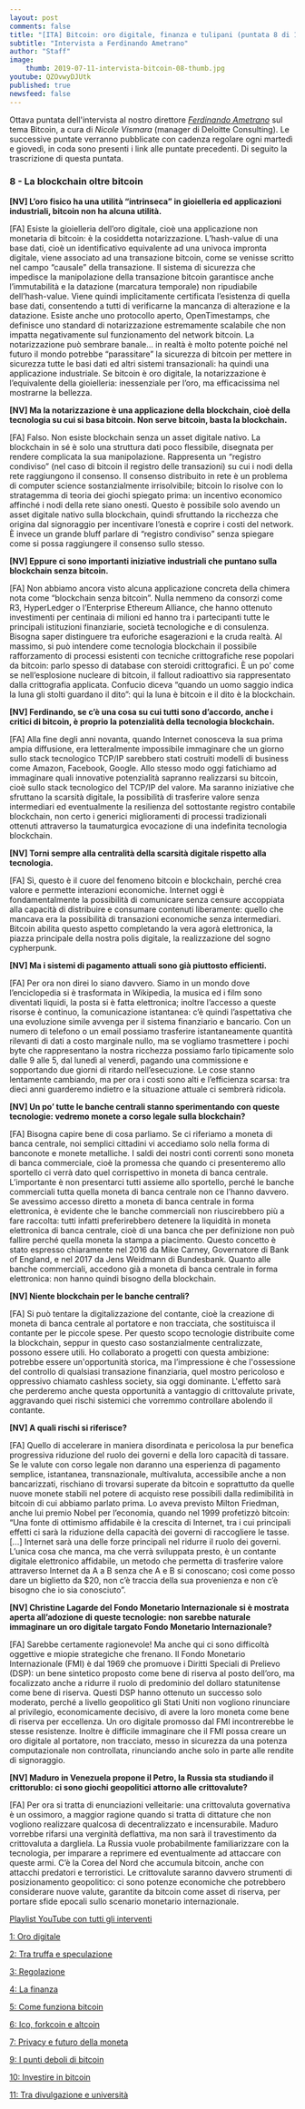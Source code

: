 ```yaml
---
layout: post
comments: false
title: "[ITA] Bitcoin: oro digitale, finanza e tulipani (puntata 8 di 11)"
subtitle: "Intervista a Ferdinando Ametrano"
author: "Staff"
image:
    thumb: 2019-07-11-intervista-bitcoin-08-thumb.jpg
youtube: QZOvwyDJUtk
published: true
newsfeed: false
---
```


Ottava puntata dell'intervista al nostro direttore
[*Ferdinando Ametrano*](https://www.ametrano.net)
sul tema Bitcoin,
a cura di *Nicole Vismara* (manager di Deloitte Consulting).
Le successive puntate verranno pubblicate con cadenza regolare
ogni martedì e giovedì, in coda sono presenti i link alle puntate precedenti.
Di seguito la trascrizione di questa puntata.

### 8 - La blockchain oltre bitcoin

**[NV] L’oro fisico ha una utilità “intrinseca” in gioielleria ed applicazioni industriali, bitcoin non ha alcuna utilità.**

[FA] Esiste la gioielleria dell’oro digitale, cioè una applicazione non monetaria di bitcoin: è la cosiddetta notarizzazione. L’hash-value di una base dati, cioè un identificativo equivalente ad una univoca impronta digitale, viene associato ad una transazione bitcoin, come se venisse scritto nel campo “causale” della transazione. Il sistema di sicurezza che impedisce la manipolazione della transazione bitcoin garantisce anche l’immutabilità e la datazione (marcatura temporale) non ripudiabile dell’hash-value. Viene quindi implicitamente certificata l’esistenza di quella base dati, consentendo a tutti di verificarne la mancanza di alterazione e la datazione. Esiste anche uno protocollo aperto, OpenTimestamps, che definisce uno standard di notarizzazione estremamente scalabile che non impatta negativamente sul funzionamento del network bitcoin. La notarizzazione può sembrare banale... in realtà è molto potente poiché nel futuro il mondo potrebbe “parassitare” la sicurezza di bitcoin per mettere in sicurezza tutte le basi dati ed altri sistemi transazionali: ha quindi una applicazione industriale. Se bitcoin è oro digitale, la notarizzazione è l’equivalente della gioielleria: inessenziale per l’oro, ma efficacissima nel mostrarne la bellezza.

**[NV] Ma la notarizzazione è una applicazione della blockchain, cioè della tecnologia su cui si basa bitcoin. Non serve bitcoin, basta la blockchain.**

[FA] Falso. Non esiste blockchain senza un asset digitale nativo. La blockchain in sé è solo una struttura dati poco flessibile, disegnata per rendere complicata la sua manipolazione. Rappresenta un “registro condiviso” (nel caso di bitcoin il registro delle transazioni) su cui i nodi della rete raggiungono il consenso. Il consenso distribuito in rete è un problema di computer science sostanzialmente irrisolvibile; bitcoin lo risolve con lo stratagemma di teoria dei giochi spiegato prima: un incentivo economico affinché i nodi della rete siano onesti. Questo è possibile solo avendo un asset digitale nativo sulla blockchain, quindi sfruttando la ricchezza che origina dal signoraggio per incentivare l’onestà e coprire i costi del network. È invece un grande bluff parlare di “registro condiviso” senza spiegare come si possa raggiungere il consenso sullo stesso.

**[NV] Eppure ci sono importanti iniziative industriali che puntano sulla blockchain senza bitcoin.**

[FA] Non abbiamo ancora visto alcuna applicazione concreta della chimera nota come “blockchain senza bitcoin”. Nulla nemmeno da consorzi come R3, HyperLedger o l’Enterprise Ethereum Alliance, che hanno ottenuto investimenti per centinaia di milioni ed hanno tra i partecipanti tutte le principali istituzioni finanziarie, società tecnologiche e di consulenza. Bisogna saper distinguere tra euforiche esagerazioni e la cruda realtà. Al massimo, si può intendere come tecnologia blockchain il possibile rafforzamento di processi esistenti con tecniche crittografiche rese popolari da bitcoin: parlo spesso di database con steroidi crittografici. È un po’ come se nell’esplosione nucleare di bitcoin, il fallout radioattivo sia rappresentato dalla crittografia applicata. Confucio diceva “quando un uomo saggio indica la luna gli stolti guardano il dito”: qui la luna è bitcoin e il dito è la blockchain.

**[NV] Ferdinando, se c’è una cosa su cui tutti sono d’accordo, anche i critici di bitcoin, è proprio la potenzialità della tecnologia blockchain.**

[FA] Alla fine degli anni novanta, quando Internet conosceva la sua prima ampia diffusione, era letteralmente impossibile immaginare che un giorno sullo stack tecnologico TCP/IP sarebbero stati costruiti modelli di business come Amazon, Facebook, Google. Allo stesso modo oggi fatichiamo ad immaginare quali innovative potenzialità sapranno realizzarsi su bitcoin, cioè sullo stack tecnologico del TCP/IP del valore. Ma saranno iniziative che sfruttano la scarsità digitale, la possibilità di trasferire valore senza intermediari ed eventualmente la resilienza del sottostante registro contabile blockchain, non certo i generici miglioramenti di processi tradizionali ottenuti attraverso la taumaturgica evocazione di una indefinita tecnologia blockchain.

**[NV] Torni sempre alla centralità della scarsità digitale rispetto alla tecnologia.**

[FA] Sì, questo è il cuore del fenomeno bitcoin e blockchain, perché crea valore e permette interazioni economiche. Internet oggi è fondamentalmente la possibilità di comunicare senza censure accoppiata alla capacità di distribuire e consumare contenuti liberamente: quello che mancava era la possibilità di transazioni economiche senza intermediari. Bitcoin abilita questo aspetto completando la vera agorà elettronica, la piazza principale della nostra polis digitale, la realizzazione del sogno cypherpunk.

**[NV] Ma i sistemi di pagamento attuali sono già piuttosto efficienti.**

[FA] Per ora non direi lo siano davvero. Siamo in un mondo dove l’enciclopedia si è trasformata in Wikipedia, la musica ed i film sono diventati liquidi, la posta si è fatta elettronica; inoltre l’accesso a queste risorse è continuo, la comunicazione istantanea: c’è quindi l’aspettativa che una evoluzione simile avvenga per il sistema finanziario e bancario. Con un numero di telefono o un email possiamo trasferire istantaneamente quantità rilevanti di dati a costo marginale nullo, ma se vogliamo trasmettere i pochi byte che rappresentano la nostra ricchezza possiamo farlo tipicamente solo dalle 9 alle 5, dal lunedì al venerdì, pagando una commissione e sopportando due giorni di ritardo nell’esecuzione. Le cose stanno lentamente cambiando, ma per ora i costi sono alti e l’efficienza scarsa: tra dieci anni guarderemo indietro e la situazione attuale ci sembrerà ridicola.

**[NV] Un po’ tutte le banche centrali stanno sperimentando con queste tecnologie: vedremo monete a corso legale sulla blockchain?**

[FA] Bisogna capire bene di cosa parliamo. Se ci riferiamo a moneta di banca centrale, noi semplici cittadini vi accediamo solo nella forma di banconote e monete metalliche. I saldi dei nostri conti correnti sono moneta di banca commerciale, cioè la promessa che quando ci presenteremo allo sportello ci verrà dato quel corrispettivo in moneta di banca centrale. L’importante è non presentarci tutti assieme allo sportello, perché le banche commerciali tutta quella moneta di banca centrale non ce l’hanno davvero. Se avessimo accesso diretto a moneta di banca centrale in forma elettronica, è evidente che le banche commerciali non riuscirebbero più a fare raccolta: tutti infatti preferirebbero detenere la liquidità in moneta elettronica di banca centrale, cioè di una banca che per definizione non può fallire perché quella moneta la stampa a piacimento. Questo concetto è stato espresso chiaramente nel 2016 da Mike Carney, Governatore di Bank of England, e nel 2017 da Jens Weidmann di Bundesbank. Quanto alle banche commerciali, accedono già a moneta di banca centrale in forma elettronica: non hanno quindi bisogno della blockchain.

**[NV] Niente blockchain per le banche centrali?**

[FA] Si può tentare la digitalizzazione del contante, cioè la creazione di moneta di banca centrale al portatore e non tracciata, che sostituisca il contante per le piccole spese. Per questo scopo tecnologie distribuite come la blockchain, seppur in questo caso sostanzialmente centralizzate, possono essere utili. Ho collaborato a progetti con questa ambizione: potrebbe essere un'opportunità storica, ma l’impressione è che l'ossessione del controllo di qualsiasi transazione finanziaria, quel mostro pericoloso e oppressivo chiamato cashless society, sia oggi dominante. L'effetto sarà che perderemo anche questa opportunità a vantaggio di crittovalute private, aggravando quei rischi sistemici che vorremmo controllare abolendo il contante.

**[NV] A quali rischi si riferisce?**

[FA] Quello di accelerare in maniera disordinata e pericolosa la pur benefica progressiva riduzione del ruolo dei governi e della loro capacità di tassare. Se le valute con corso legale non daranno una esperienza di pagamento semplice, istantanea, transnazionale, multivaluta, accessibile anche a non bancarizzati, rischiano di trovarsi superate da bitcoin e soprattutto da quelle nuove monete stabili nel potere di acquisto rese possibili dalla redimibilità in bitcoin di cui abbiamo parlato prima. Lo aveva previsto Milton Friedman, anche lui premio Nobel per l’economia, quando nel 1999 profetizzò bitcoin: “Una fonte di ottimismo affidabile è la crescita di Internet, tra i cui principali effetti ci sarà la riduzione della capacità dei governi di raccogliere le tasse. [...] Internet sarà una delle forze principali nel ridurre il ruolo dei governi. L’unica cosa che manca, ma che verrà sviluppata presto, è un contante digitale elettronico affidabile, un metodo che permetta di trasferire valore attraverso Internet da A a B senza che A e B si conoscano; così come posso dare un biglietto da $20, non c’è traccia della sua provenienza e non c’è bisogno che io sia conosciuto”.

**[NV] Christine Lagarde del Fondo Monetario Internazionale si è mostrata aperta all’adozione di queste tecnologie: non sarebbe naturale immaginare un oro digitale targato Fondo Monetario Internazionale?**

[FA] Sarebbe certamente ragionevole! Ma anche qui ci sono difficoltà oggettive e miopie strategiche che frenano. Il Fondo Monetario Internazionale (FMI) è dal 1969 che promuove i Diritti Speciali di Prelievo (DSP): un bene sintetico proposto come bene di riserva al posto dell’oro, ma focalizzato anche a ridurre il ruolo di predominio del dollaro statunitense come bene di riserva. Questi DSP hanno ottenuto un successo solo moderato, perché a livello geopolitico gli Stati Uniti non vogliono rinunciare al privilegio, economicamente decisivo, di avere la loro moneta come bene di riserva per eccellenza. Un oro digitale promosso dal FMI incontrerebbe le stesse resistenze. Inoltre è difficile immaginare che il FMI possa creare un oro digitale al portatore, non tracciato, messo in sicurezza da una potenza computazionale non controllata, rinunciando anche solo in parte alle rendite di signoraggio.

**[NV] Maduro in Venezuela propone il Petro, la Russia sta studiando il crittorublo: ci sono giochi geopolitici attorno alle crittovalute?**

[FA] Per ora si tratta di enunciazioni velleitarie: una crittovaluta governativa è un ossimoro, a maggior ragione quando si tratta di dittature che non vogliono realizzare qualcosa di decentralizzato e incensurabile. Maduro vorrebbe rifarsi una verginità deflattiva, ma non sarà il travestimento da crittovaluta a dargliela. La Russia vuole probabilmente familiarizzare con la tecnologia, per imparare a reprimere ed eventualmente ad attaccare con queste armi. C’è la Corea del Nord che accumula bitcoin, anche con attacchi predatori e terroristici. Le crittovalute saranno davvero strumenti di posizionamento geopolitico: ci sono potenze economiche che potrebbero considerare nuove valute, garantite da bitcoin come asset di riserva, per portare sfide epocali sullo scenario monetario internazionale.


[Playlist YouTube con tutti gli interventi](https://www.youtube.com/playlist?list=PLTLa2tRY91LKw5CrWIFFeIws08Sr7q-jC)

[1: Oro digitale](https://dgi.io/2019/06/17/intervista-bitcoin-01.html)

[2: Tra truffa e speculazione](https://dgi.io/2019/06/20/intervista-bitcoin-02.html)

[3: Regolazione](https://dgi.io/2019/06/25/intervista-bitcoin-03.html)

[4: La finanza](https://dgi.io/2019/06/27/intervista-bitcoin-04.html)

[5: Come funziona bitcoin](https://dgi.io/2019/07/02/intervista-bitcoin-05.html)

[6: Ico, forkcoin e altcoin](https://dgi.io/2019/07/04/intervista-bitcoin-06.html)

[7: Privacy e futuro della moneta](https://dgi.io/2019/07/09/intervista-bitcoin-07.html)

[9: I punti deboli di bitcoin](https://dgi.io/2019/07/16/intervista-bitcoin-09.html)

[10: Investire in bitcoin](https://dgi.io/2019/07/18/intervista-bitcoin-10.html)

[11: Tra divulgazione e università](https://dgi.io/2019/07/23/intervista-bitcoin-11.html)

